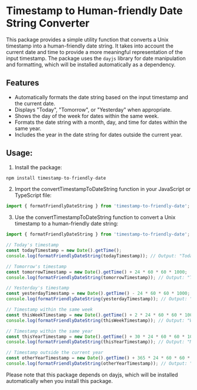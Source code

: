 # Timestamp to Human-friendly Date String Converter

This package provides a simple utility function that converts a Unix timestamp into a human-friendly date string. It takes into account the current date and time to provide a more meaningful representation of the input timestamp. The package uses the `dayjs` library for date manipulation and formatting, which will be installed automatically as a dependency.

## Features

- Automatically formats the date string based on the input timestamp and the current date.
- Displays "Today", "Tomorrow", or "Yesterday" when appropriate.
- Shows the day of the week for dates within the same week.
- Formats the date string with a month, day, and time for dates within the same year.
- Includes the year in the date string for dates outside the current year.

## Usage:

1. Install the package:
```javascript
npm install timestamp-to-friendly-date
```
2. Import the convertTimestampToDateString function in your JavaScript or TypeScript file:

```javascript
import { formatFriendlyDateString } from 'timestamp-to-friendly-date';
```

3. Use the convertTimestampToDateString function to convert a Unix timestamp to a human-friendly date string: 

```javascript
import { formatFriendlyDateString } from 'timestamp-to-friendly-date';

// Today's timestamp
const todayTimestamp = new Date().getTime();
console.log(formatFriendlyDateString(todayTimestamp)); // Output: "Today, 2:00 PM" (assuming it's 2:00 PM now)

// Tomorrow's timestamp
const tomorrowTimestamp = new Date().getTime() + 24 * 60 * 60 * 1000;
console.log(formatFriendlyDateString(tomorrowTimestamp)); // Output: "Tomorrow, 2:00 PM" (assuming it's 2:00 PM now)

// Yesterday's timestamp
const yesterdayTimestamp = new Date().getTime() - 24 * 60 * 60 * 1000;
console.log(formatFriendlyDateString(yesterdayTimestamp)); // Output: "Yesterday, 2:00 PM" (assuming it's 2:00 PM now)

// Timestamp within the same week
const thisWeekTimestamp = new Date().getTime() + 2 * 24 * 60 * 60 * 1000;
console.log(formatFriendlyDateString(thisWeekTimestamp)); // Output: "Wednesday, 2:00 PM" (assuming it's Monday 2:00 PM now)

// Timestamp within the same year
const thisYearTimestamp = new Date().getTime() + 30 * 24 * 60 * 60 * 1000;
console.log(formatFriendlyDateString(thisYearTimestamp)); // Output: "May 01, 2:00 PM" (assuming it's April 01, 2:00 PM now)

// Timestamp outside the current year
const otherYearTimestamp = new Date().getTime() + 365 * 24 * 60 * 60 * 1000;
console.log(formatFriendlyDateString(otherYearTimestamp)); // Output: "Apr 01, 2024, 2:00 PM" (assuming it's April 01, 2023, 2:00 PM now)

```

Please note that this package depends on dayjs, which will be installed automatically when you install this package.